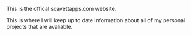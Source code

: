 This is the offical scavettapps.com website.

This is where I will keep up to date information about all of my personal projects that are avaliable.
